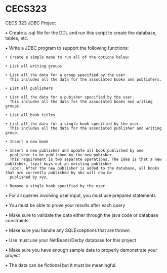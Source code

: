 # CECS323
CECS 323 JDBC Project

• Create a .sql file for the DDL and run this script to create the
  database, tables, etc.
  
• Write a JDBC program to support the following functions:

    ‣ Create a simple menu to run all of the options below:
  
    ‣ List all writing groups
  
    ‣ List all the data for a group specified by the user.
      This includes all the data for the associated books and publishers.
    
    ‣ List all publishers
  
    ‣ List all the data for a pubisher specified by the user.
      This includes all the data for the associated books and writing groups.
    
    ‣ List all book titles
  
    ‣ List all the data for a single book specified by the user.
      This includes all the data for the associated publisher and writing group.
    
    ‣ Insert a new book
  
    ‣ Insert a new publisher and update all book published by one
      publisher to be published by the new pubisher.
      This requirement is two separate operations. The idea is that a new publisher, (xyz) buys out an existing publisher 
      (abc). After the new publisher is added to the database, all books that are currently published by abc will now be
      published by xyz.
    
    ‣ Remove a single book specified by the user
  
• For all queries involving user input, you must use prepared
  statements
  
• You must be able to prove your results after each query

• Make sure to validate the data either through the java code or
  database constraints
  
• Make sure you handle any SQLExceptions that are thrown

• Use must use your NetBeans/Derby database for this project

• Make sure you have enough sample data to properly demonstrate your
  project
  
• The data can be fictional but it must be meaningful.
